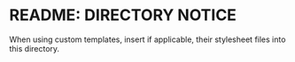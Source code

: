 # README: DIRECTORY NOTICE
When using custom templates, insert if applicable, their stylesheet files into this directory.